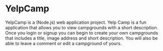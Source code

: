 # YelpCamp
YelpCamp is a (Node.js) web application project.
Yelp Camp is a fun application that allows you to view campgrounds with a short description.
 Once you login or signup you can begin to create your own campgrounds that includes a title, image address and short description.
 You will also be able to leave a comment or edit a campground of yours.
